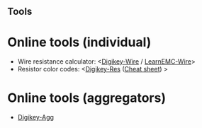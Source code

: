 <!-- Reference-style links to make tables & lists more readable -->
[Digikey-Agg]: <https://www.digikey.ca/en/resources/online-conversion-calculators>
[Digikey-Res]: <https://www.digikey.ca/en/resources/conversion-calculators/conversion-calculator-resistor-color-code>
[Digikey-ResChart]: <https://www.digikey.ca/-/media/Images/Marketing/Resources/Calculator/resistor-color-chart.png>
[Digikey-Wire]: <https://www.digikey.ca/en/resources/conversion-calculators/conversion-calculator-wire-size>
[LearnEMC-Wire]: <https://learnemc.com/EXT/calculators/Resistance_Calculator/wire.html>

## Tools
<!----------------------------------------------------------------------------->

# Online tools (individual)
- Wire resistance calculator: \<[Digikey-Wire] / [LearnEMC-Wire]\>
- Resistor color codes: \<[Digikey-Res] ([Cheat sheet][Digikey-ResChart]) \>

# Online tools (aggregators)
<!----------------------------------------------------------------------------->
- [Digikey-Agg]
